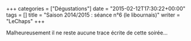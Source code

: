 +++
categories = ["Dégustations"]
date = "2015-02-12T17:30:22+00:00"
tags = [] 
title = "Saison 2014/2015 : séance n°6 (le libournais)"
writer = "LeChaps"
+++

Malheureusement il ne reste aucune trace écrite de cette soirée...
